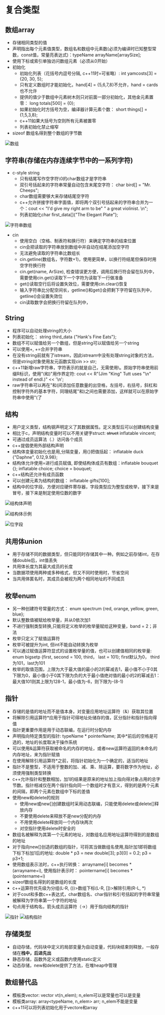 # 复合类型
## 数组array
- 存储相同类型的值
- 声明指出每个元素值类型，数组名和数组中元素数(必须为编译时已知整型常数，const值，常量亮表达式)：typeName arrayName[arraySize];
- 使用下标或索引单独访问数组元素（必须从0开始）
- 初始化
    - 初始化列表（花括号内逗号分隔, c++11时=可省略）: int yamcosts[3] = {20, 30, 5};
    - 只有定义数组时才能初始化，hand[4] = {5,6,7,8}不允许，hand = cards也不允许
    - 提供的值少于数组中元素树木则只对前面一部分初始化，其他金元素置零： long totals[500] = {0};
    - 如果初始化时方括号为空，编译器计算元素个数： short things[] = {1,5,3,8};
    - c++11如果大括号为空则所有元素被置零
    - 列表初始化禁止缩窄
- sizeof 数组名得到整个数组的字节数

![数组](./Screenshot%20from%202023-10-27%2008-41-55.png)

## 字符串(存储在内存连续字节中的一系列字符)
- c-style string
    - 只有结尾写作空字符\0的char数组才是字符串
    - 双引号括起来的字符串常量自动包含末尾空字符： char bird[] = "Mr. Cheeps";
    - char数组需要够大来存储结尾空字符
    - c++允许拼接字符串字面值，即将两个双引号括起来的字符串合并为一个：cout << "I'd give my right arm to be" " a great violinist. \n";
    - 列表初始化char first_data[]{"The Elegant Plate"};

![字符串数组](./字符串数组.PNG)

- cin
    - 使用空白（空格、制表符和换行符）来确定字符串的结束位置
    - cin会把读取的字符串放到数组中并自动在结尾添加空字符
    - 无法避免读取的字符串比数组长
    - cin.getline(数组名，字符数+1)，使用更简单，以换行符结尾但保存时用空字符换行符
    - cin.get(name, ArSize), 检查错误更方便，调用后换行符会留在队列中，需要使用cin.get()读取下一个字符为读取下一行做准备
    - get()读取空行后将设置失效位，需要使用cin.clear()恢复
    - 输入字符串比分配空间长，getline()和get()会把剩下字符留在队列中，getline()会设置失效位
    - cin读取数字会把换行符留在队列中，
## String
- 程序可以自动处理string的大小
- 列表初始化： string third_data {"Hank's Fine Eats"};
- 数组不可以赋值给另一个数组，但是string可以赋值给另一个string
- 可以使用+, +=合并字符串
- 在没有string前就有了istream，因此istream中没有处理string对象的方法，但是string对象使用友元函数实现cin >> str;
- c++11新增raw字符串，字符表示的就是自己，无需使用\。原始字符串使用前缀R标识，使用"(和)"用作界定符: cout << R"(Jim "King" Tutt uses "\n" instead of endl.)" << '\n';
- raw字符串可以再在"和(间添加任意数量的出空格，左括号，右括号，斜杠和控制字符外的基本字符，同理结尾"和)之间也需要添加，这样就可以在原始字符串中使用"(了

## 结构
- 用户定义类型，结构钢声明定义了其数据属性。定义类型后可以创建结构变量
- 相比于c，声明结构变量时可以不用关键字struct: ~~struct~~ inflatable vincent;
- 可通过成员运算法（.）访问各个成员
- c++提倡使用外部结构声明
- 结构体变量初始化也是用,分隔变量，用{}把值括起： inflatable duck {"Daphne", 0.12,9.98};
- 结构体允许使用=进行成员赋值, 即使结构体成员有数组：inflatable bouquet {}; inflatable choice; choice = bouquet;
- c++结构还允许有成员函数
- 可以创建元素为结构的数组： inflatable gifts[100];
- 结构中的位字段，方便对应硬件寄存器，字段类型应为整型或枚举，接下来是冒号，接下来是制定使用位数的数字

![结构体声明](./结构体声明.png)

![结构体示例](./结构体使用.png)

![位字段](./位字段.png)

## 共用体union
- 用于存储不同的数据类型，但只能同时存储其中一种。例如之前存储int，在存储double后，int值丢失
- 共用体长度为其最大成员的长度
- 当数据项使用两种或多种格式，但又不同时使用时，节省空间
- 当共用体匿名时，其成员会被视为两个相同地址的不同成员

## 枚举enum
- 另一种创建符号常量的方式： enum spectrum {red, orange, yellow, green, blue};
- 默认整数值被赋给枚举量，并从0依次加1
- 不进行强制类型转换,只能将定义枚举的枚举量赋给这种变量，band = 2；非法
- 枚举只定义了赋值运算符
- 枚举可被提升为int, 但int不能自动转换为枚举
- 可以通过赋值运算符显式的设置枚举量的值，也可以创建值相同的枚举量: enum bigsetp {first, second = 100, third， last = 101}; first默认为0， third为101，last为101
- 枚举的取值范围，上限为大于最大值的最小的2的幂减去1，最小值不小于0其下限为0，最小值小于0其下限为负的大于最小值绝对值的最小的2的幂减去1：最大值101则其上限为128-1，最小值为-6，则下限为-(8-1)

## 指针
- 存储的是值的地址而不是值本身。对变量应用地址运算符（&）获取其位置
- 将解除引用运算符*应用于指针可得地址处储存的值，区分指针和指针指向得值
- 指针更重要作用是用于动态联编，在运行时分配内存
- 声明指向特定类型的指针: typeName * pointerName; 其中*前后的空格是可选的，地址的长度取决于操作系统
- 可以使用&运算符获取被命名的内存的地址，或者new运算符返回的未命名的内存地址，来为指针赋值
- 在使用解除引用运算符*之前，将指针初始化为一个确定的，适当的地址
- 指针不是整型，不适用于整数的加、减、乘、除运算，要将数字作为地址，必须使用强制类型转换
- c++允许指针和整数相加，加1的结果是原来的地址加上指向得对象占用的总字节数。指针相减仅在两个指针指向同一个数组时才有意义，得到的是两个元素的间隔，即两个元素在数组中下标的差值
- 使用new和delete的规则
    - 使用new或new[]创建数组时采用动态联编，只能使用delete或delete[]释放内存
    - 不要使用delete来释放不是new分配的内存
    - 不用使用delete释放同一个内存块两次
    - 对空指针使用delete时安全的
- 数组名被解释为其第一个元素的地址，对数组名应用地址运算符得到的是数组的地址
- 对于指向new[]创造的数组的指针，可将其当做数组名使用,指针加1即将数组下标下标加1后的地址: double * p3 = new double[3]; p3[0] = 0.2; p3 = p3+1;
- 使用数组表示法时，c++执行转换： arrayname[i] becomes *(arrayname+i), 使用指针表示时： pointername[i] becomes *(pointername+i)
- sizeof数组名得到的是数组的长度
- c++运算符优先级为分组(L-R, ())>数组下标(L-R, [])>解除引用(R-L, *)
- 对于cout和多数c++表达式，char数组名、char指针和引号括起的字符串常量被解释为字符串第一个字符的地址
- 句点用于结构名，箭头成员运算符（->）用于指向结构的指针

![指针](./指针.png)
![结构指针](./结构指针.png) 

## 存储类型
- 自动存储，代码块中定义的局部变量为自动变量，代码块结束则释放，一般存储在**栈中，后进先出**
- 静态存储，函数外定义或函数内使用static定义
- 动态存储，new和delete提供了方法，在堆heap中管理

## 数组替代品
- 模板类vector: vector<typeName> vt(n_elem); n_elem可以是常量也可以是变量
- 模板类array: array<typeName, n_elem> arr; n_elem不能是变量
- c++11可以将列表初始化用于vectore和array
